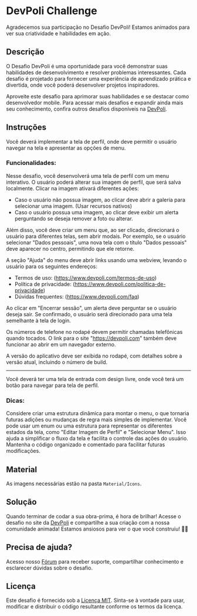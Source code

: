 # DevPoli Challenge

Agradecemos sua participação no Desafio DevPoli! Estamos animados para ver sua criatividade e habilidades em ação.

## Descrição

O Desafio DevPoli é uma oportunidade para você demonstrar suas habilidades de desenvolvimento e resolver problemas interessantes. Cada desafio é projetado para fornecer uma experiência de aprendizado prática e divertida, onde você poderá desenvolver projetos inspiradores.

Aproveite este desafio para aprimorar suas habilidades e se destacar como desenvolvedor mobile. Para acessar mais desafios e expandir ainda mais seu conhecimento, confira outros desafios disponíveis na [DevPoli](https://devpoli.com/challenges).

## Instruções

Você deverá implementar a tela de perfil, onde deve permitir o usuário navegar na tela e apresentar as opções de menu.

### Funcionalidades:

Nesse desafio, você desenvolverá uma tela de perfil com um menu interativo. O usuário poderá alterar sua imagem de perfil, que será salva localmente. Clicar na imagem ativará diferentes ações:

- Caso o usuário não possua imagem, ao clicar deve abrir a galeria para selecionar uma imagem. (Usar recursos nativos)
- Caso o usuário possua uma imagem, ao clicar deve exibir um alerta perguntando se deseja remover a foto ou alterar.

Além disso, você deve criar um menu que, ao ser clicado, direcionará o usuário para diferentes telas, sem abrir modais. Por exemplo, se o usuário selecionar "Dados pessoais", uma nova tela com o título "Dados pessoais" deve aparecer no centro, permitindo que ele retorne.

A seção "Ajuda" do menu deve abrir links usando uma webview, levando o usuário para os seguintes endereços:
 
- Termos de uso: (https://www.devpoli.com/termos-de-uso)
- Política de privacidade: (https://www.devpoli.com/politica-de-privacidade)
- Dúvidas frequentes: (https://www.devpoli.com/faq)

Ao clicar em "Encerrar sessão", um alerta deve perguntar se o usuário deseja sair. Se confirmado, o usuário será direcionado para uma tela semelhante à tela de login.

Os números de telefone no rodapé devem permitir chamadas telefônicas quando tocados. O link para o site "https://devpoli.com" também deve funcionar ao abrir em um navegador externo.

A versão do aplicativo deve ser exibida no rodapé, com detalhes sobre a versão atual, incluindo o número de build.

------ 

Você deverá ter uma tela de entrada com design livre, onde você terá um botão para navegar para tela de perfil.  

### Dicas:

Considere criar uma estrutura dinâmica para montar o menu, o que tornaria futuras adições ou mudanças de regra mais simples de implementar. Você pode usar um enum ou uma estrutura para representar os diferentes estados da tela, como "Editar Imagem de Perfil" e "Selecionar Menu". Isso ajuda a simplificar o fluxo da tela e facilita o controle das ações do usuário. Mantenha o código organizado e comentado para facilitar futuras modificações.

## Material

As imagens necessárias estão na pasta `Material/Icons`.

## Solução

Quando terminar de codar a sua obra-prima, é hora de brilhar! Acesse o desafio no site da [DevPoli](https://devpoli.com/challenges) e compartilhe a sua criação com a nossa comunidade animada! Estamos ansiosos para ver o que você construiu! 🚀😄

## Precisa de ajuda?

Acesso nosso [Fórum](https://devpoli.com/forum/devpoli-challenge) para receber suporte, compartilhar conhecimento e esclarecer dúvidas sobre o desafio.


## Licença

Este desafio é fornecido sob a [Licença MIT](https://opensource.org/licenses/MIT). Sinta-se à vontade para usar, modificar e distribuir o código resultante conforme os termos da licença.
